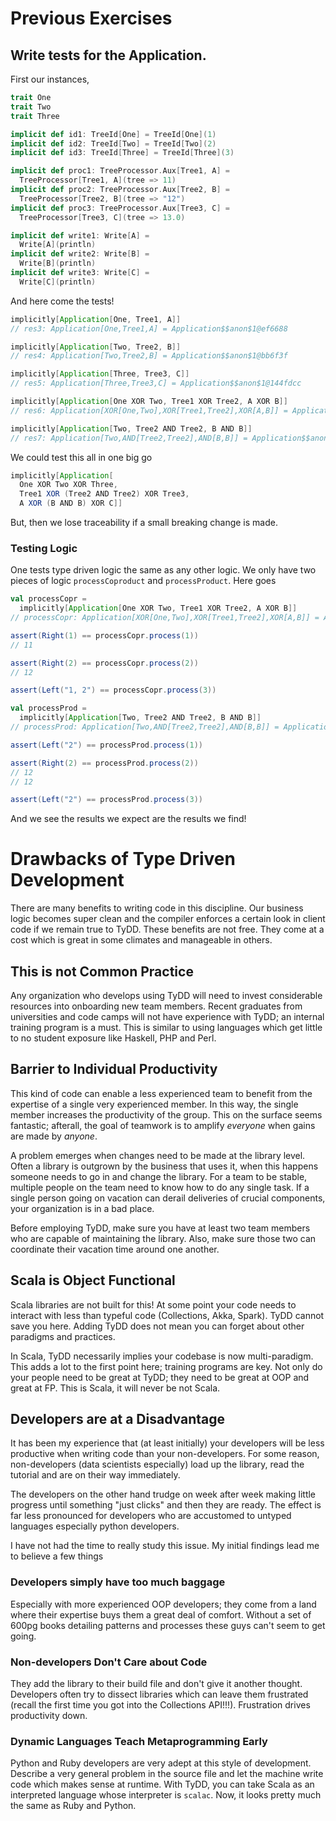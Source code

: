 


# Previous Exercises
## Write tests for the Application.
First our instances,
```scala
trait One
trait Two
trait Three

implicit def id1: TreeId[One] = TreeId[One](1)
implicit def id2: TreeId[Two] = TreeId[Two](2)
implicit def id3: TreeId[Three] = TreeId[Three](3)

implicit def proc1: TreeProcessor.Aux[Tree1, A] =
  TreeProcessor[Tree1, A](tree => 11)
implicit def proc2: TreeProcessor.Aux[Tree2, B] =
  TreeProcessor[Tree2, B](tree => "12")
implicit def proc3: TreeProcessor.Aux[Tree3, C] =
  TreeProcessor[Tree3, C](tree => 13.0)

implicit def write1: Write[A] =
  Write[A](println)
implicit def write2: Write[B] =
  Write[B](println)
implicit def write3: Write[C] =
  Write[C](println)
```
And here come the tests!
```scala
implicitly[Application[One, Tree1, A]]
// res3: Application[One,Tree1,A] = Application$$anon$1@ef6688

implicitly[Application[Two, Tree2, B]]
// res4: Application[Two,Tree2,B] = Application$$anon$1@bb6f3f

implicitly[Application[Three, Tree3, C]]
// res5: Application[Three,Tree3,C] = Application$$anon$1@144fdcc

implicitly[Application[One XOR Two, Tree1 XOR Tree2, A XOR B]]
// res6: Application[XOR[One,Two],XOR[Tree1,Tree2],XOR[A,B]] = Application$$anon$2@78b1ff

implicitly[Application[Two, Tree2 AND Tree2, B AND B]]
// res7: Application[Two,AND[Tree2,Tree2],AND[B,B]] = Application$$anon$3@15c46df
```
We could test this all in one big go
```scala
implicitly[Application[
  One XOR Two XOR Three,
  Tree1 XOR (Tree2 AND Tree2) XOR Tree3,
  A XOR (B AND B) XOR C]]
```
But, then we lose traceability if a small breaking change is made.

### Testing Logic
One tests type driven logic the same as any other logic. We only have two
pieces of logic `processCoproduct` and `processProduct`. Here goes
```scala
val processCopr =
  implicitly[Application[One XOR Two, Tree1 XOR Tree2, A XOR B]]
// processCopr: Application[XOR[One,Two],XOR[Tree1,Tree2],XOR[A,B]] = Application$$anon$2@b6a48d

assert(Right(1) == processCopr.process(1))
// 11

assert(Right(2) == processCopr.process(2))
// 12

assert(Left("1, 2") == processCopr.process(3))

val processProd =
  implicitly[Application[Two, Tree2 AND Tree2, B AND B]]
// processProd: Application[Two,AND[Tree2,Tree2],AND[B,B]] = Application$$anon$3@8abf3

assert(Left("2") == processProd.process(1))

assert(Right(2) == processProd.process(2))
// 12
// 12

assert(Left("2") == processProd.process(3))
```
And we see the results we expect are the results we find!

# Drawbacks of Type Driven Development
There are many benefits to writing code in this discipline. Our business
logic becomes super clean and the compiler enforces a certain look in
client code if we remain true to TyDD. These benefits are not free. They
come at a cost which is great in some climates and manageable in others.

## This is not Common Practice
Any organization who develops using TyDD will need to invest considerable
resources into onboarding new team members. Recent graduates from
universities and code camps will not have experience with TyDD; an internal
training program is a must. This is similar to using languages which get
little to no student exposure like Haskell, PHP and Perl.

## Barrier to Individual Productivity
This kind of code can enable a less experienced team to benefit from the
expertise of a single very experienced member. In this way, the single
member increases the productivity of the group. This on the surface seems
fantastic; afterall, the goal of teamwork is to amplify _everyone_ when
gains are made by _anyone_.

A problem emerges when changes need to be made at the library level. Often
a library is outgrown by the business that uses it, when this happens
someone needs to go in and change the library. For a team to be stable,
multiple people on the team need to know how to do any single task. If
a single person going on vacation can derail deliveries of crucial
components, your organization is in a bad place.

Before employing TyDD, make sure you have at least two team members who
are capable of maintaining the library. Also, make sure those two can
coordinate their vacation time around one another.

## Scala is Object Functional
Scala libraries are not built for this! At some point your code needs to
interact with less than typeful code (Collections, Akka, Spark). TyDD
cannot save you here. Adding TyDD does not mean you can forget about other
paradigms and practices.

In Scala, TyDD necessarily implies your codebase is now multi-paradigm.
This adds a lot to the first point here; training programs are key. Not
only do your people need to be great at TyDD; they need to be great at OOP
and great at FP. This is Scala, it will never be not Scala.

## Developers are at a Disadvantage
It has been my experience that (at least initially) your developers will
be less productive when writing code than your non-developers. For some
reason, non-developers (data scientists especially) load up the library,
read the tutorial and are on their way immediately.

The developers on the other hand trudge on week after week making little
progress until something "just clicks" and then they are ready. The effect
is far less pronounced for developers who are accustomed to untyped
languages especially python developers.

I have not had the time to really study this issue. My initial findings
lead me to believe a few things

### Developers simply have too much baggage
Especially with more experienced OOP developers; they come from a land
where their expertise buys them a great deal of comfort. Without a set of
600pg books detailing patterns and processes these guys can't seem to get
going.

### Non-developers Don't Care about Code
They add the library to their build file and don't give it another thought.
Developers often try to dissect libraries which can leave them frustrated
(recall the first time you got into the Collections API!!!). Frustration
drives productivity down.

### Dynamic Languages Teach Metaprogramming Early
Python and Ruby developers are very adept at this style of development.
Describe a very general problem in the source file and let the machine
write code which makes sense at runtime. With TyDD, you can take Scala as
an interpreted language whose interpreter is `scalac`. Now, it looks pretty
much the same as Ruby and Python.
